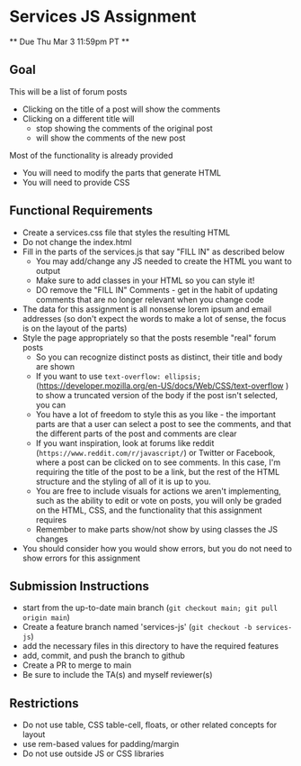 # Services JS Assignment

** Due Thu Mar 3 11:59pm PT **

## Goal

This will be a list of forum posts
- Clicking on the title of a post will show the comments
- Clicking on a different title will
  - stop showing the comments of the original post
  - will show the comments of the new post

Most of the functionality is already provided
- You will need to modify the parts that generate HTML
- You will need to provide CSS 

## Functional Requirements
- Create a services.css file that styles the resulting HTML
- Do not change the index.html
- Fill in the parts of the services.js that say "FILL IN" as described below
  - You may add/change any JS needed to create the HTML you want to output
  - Make sure to add classes in your HTML so you can style it!
  - DO remove the "FILL IN" Comments - get in the habit of updating comments that are no longer relevant when you change code
- The data for this assignment is all nonsense lorem ipsum and email addresses (so don't expect the words to make a lot of sense, the focus is on the layout of the parts)
- Style the page appropriately so that the posts resemble "real" forum posts
  - So you can recognize distinct posts as distinct, their title and body are shown
  - If you want to use `text-overflow: ellipsis;` (https://developer.mozilla.org/en-US/docs/Web/CSS/text-overflow ) to show a truncated version of the body if the post isn't selected, you can
  - You have a lot of freedom to style this as you like - the important parts are that a user can select a post to see the comments, and that the different parts of the post and comments are clear
  - If you want inspiration, look at forums like reddit (`https://www.reddit.com/r/javascript/`) or Twitter or Facebook, where a post can be clicked on to see comments.  In this case, I'm requiring the title of the post to be a link, but the rest of the HTML structure and the styling of all of it is up to you.
  - You are free to include visuals for actions we aren't implementing, such as the ability to edit or vote on posts, you will only be graded on the HTML, CSS, and the functionality that this assignment requires
  - Remember to make parts show/not show by using classes the JS changes
- You should consider how you would show errors, but you do not need to show errors for this assignment

## Submission Instructions

* start from the up-to-date main branch (`git checkout main; git pull origin main`)
* Create a feature branch named 'services-js' (`git checkout -b services-js`)
* add the necessary files in this directory to have the required features
* add, commit, and push the branch to github
* Create a PR to merge to main
* Be sure to include the TA(s) and myself reviewer(s)

## Restrictions

- Do not use table, CSS table-cell, floats, or other related concepts for layout
- use rem-based values for padding/margin
- Do not use outside JS or CSS libraries 

